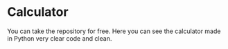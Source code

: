 # Calculator
You can take the repository for free. Here you can see the calculator made in Python very clear code and clean.
